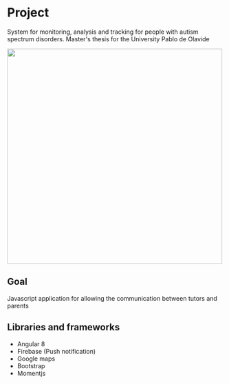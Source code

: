 # Project
System for monitoring, analysis and tracking for people with autism spectrum disorders. Master's thesis for the University Pablo de Olavide

<img src="https://i.imgur.com/pFjMG2Z.png" width="500">

## Goal
Javascript application for allowing the communication between tutors and parents

## Libraries and frameworks
- Angular 8
- Firebase (Push notification)
- Google maps
- Bootstrap
- Momentjs
